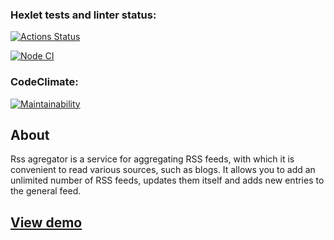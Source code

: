 ### Hexlet tests and linter status:
[![Actions Status](https://github.com/A-Kimpo/frontend-bootcamp-project-11/workflows/hexlet-check/badge.svg)](https://github.com/A-Kimpo/frontend-bootcamp-project-11/actions)

[![Node CI](https://github.com/A-Kimpo/frontend-bootcamp-project-11/actions/workflows/nodejs.yml/badge.svg)](https://github.com/A-Kimpo/frontend-bootcamp-project-11/actions/workflows/nodejs.yml)
### CodeClimate:
[![Maintainability](https://api.codeclimate.com/v1/badges/6c3f802feeabde1c10d3/maintainability)](https://codeclimate.com/github/A-Kimpo/frontend-bootcamp-project-11/maintainability)
## About
Rss agregator is a service for aggregating RSS feeds, with which it is convenient to read various sources, such as blogs. 
It allows you to add an unlimited number of RSS feeds, updates them itself and adds new entries to the general feed. 
## [View demo](https://frontend-bootcamp-project-11-gray.vercel.app/)